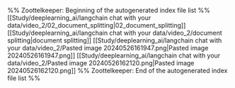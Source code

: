 %% Zoottelkeeper: Beginning of the autogenerated index file list  %%
 [[Study/deeplearning_ai/langchain chat with your data/video_2/02_document_splitting|02_document_splitting]]
 [[Study/deeplearning_ai/langchain chat with your data/video_2/document splitting|document splitting]]
 [[Study/deeplearning_ai/langchain chat with your data/video_2/Pasted image 20240526161947.png|Pasted image 20240526161947.png]]
 [[Study/deeplearning_ai/langchain chat with your data/video_2/Pasted image 20240526162120.png|Pasted image 20240526162120.png]]
%% Zoottelkeeper: End of the autogenerated index file list  %%
